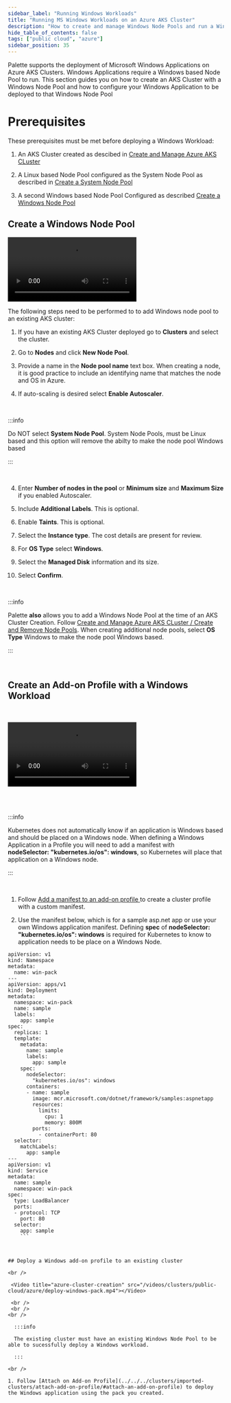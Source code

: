 ```yaml
---
sidebar_label: "Running Windows Workloads"
title: "Running MS Windows Workloads on an Azure AKS Cluster"
description: "How to create and manage Windows Node Pools and run a Windows based application"
hide_table_of_contents: false
tags: ["public cloud", "azure"]
sidebar_position: 35
---
```



Palette supports the deployment of Microsoft Windows Applications on Azure AKS Clusters. Windows Applications require a Windows based Node Pool to run.  This section guides you on how to create an AKS Cluster with a Windows Node Pool and how to configure your Windows Application to be deployed to that Windows Node Pool


# Prerequisites

These prerequisites must be met before deploying a Windows Workload:

1. An AKS Cluster created as descibed in [Create and Manage Azure AKS CLuster](./aks.md) 

2. A Linux based Node Pool configured as the System Node Pool as described in [Create a System Node Pool](./aks#create-a-system-node-pool)

3. A second Windows based Node Pool Configured as described [Create a Windows Node Pool](#create-a-windows-node-pool)


## Create a Windows Node Pool 

 <Video title="azure-cluster-creation" src="/videos/clusters/public-cloud/azure/add-windows-node-pool.mp4"></Video>

The following steps need to be performed to to add Windows node pool to an existing AKS cluster:

1. If you have an existing AKS Cluster deployed go to **Clusters** and select the cluster.

2. Go to **Nodes** and click **New Node Pool**.

3. Provide a name in the **Node pool name** text box. When creating a node, it is good practice to include an identifying name that matches the node and OS in Azure. 


3. If auto-scaling is desired select **Enable Autoscaler**.

<br />

  :::info

  Do NOT select **System Node Pool**.  System Node Pools, must be Linux based and this option will remove the abilty to make the node pool Windows based 

  :::

  <br />

4. Enter **Number of nodes in the pool** or **Minimum size** and **Maximum Size** if you enabled Autoscaler.


5. Include **Additional Labels**. This is optional.

6. Enable **Taints**.  This is optional.


7. Select the **Instance type**. The cost details are present for review.

8. For **OS Type** select **Windows**.

9. Select the **Managed Disk** information and its size.

10. Select **Confirm**.

<br />

  :::info

  Palette **also** allows you to add a Windows Node Pool at the time of an AKS Cluster Creation. Follow [Create and Manage Azure AKS CLuster / Create and Remove Node Pools](./aks#create-and-remove-node-pools).  When creating additional node pools, select **OS Type** Windows to make the node pool Windows based.

  :::

<br />

## Create an Add-on Profile with a Windows Workload

<br />

 <Video title="azure-cluster-creation" src="/videos/clusters/public-cloud/azure/add-win-profile.mp4"></Video>

 <br />
 <br />

  :::info

 Kubernetes does not automatically know if an application is Windows based and should be placed on a Windows node. When defining a Windows Application in a Profile you will need to add a manifest with  
      **nodeSelector:
        "kubernetes.io/os": windows**, so Kubernetes will place that application on a Windows node.

  :::

<br />

1. Follow [Add a manifest to an add-on profile ](../../../profiles/cluster-profiles/create-cluster-profiles/create-addon-profile/create-manifest-addon/#add-manifest-to-add-on-profile) to create a cluster profile with a custom manifest.


2. Use the manifest below, which is for a sample asp.net app or use your own Windows application manifest.  Defining **spec** of **nodeSelector:
        "kubernetes.io/os": windows** is required for Kubernetes to know to application needs to be place on a Windows Node.

```
apiVersion: v1
kind: Namespace
metadata:
  name: win-pack
---
apiVersion: apps/v1
kind: Deployment
metadata:
  namespace: win-pack
  name: sample
  labels:
    app: sample
spec:
  replicas: 1
  template:
    metadata:
      name: sample
      labels:
        app: sample
    spec:
      nodeSelector:
        "kubernetes.io/os": windows
      containers:
      - name: sample
        image: mcr.microsoft.com/dotnet/framework/samples:aspnetapp
        resources:
          limits:
            cpu: 1
            memory: 800M
        ports:
          - containerPort: 80
  selector:
    matchLabels:
      app: sample
---
apiVersion: v1
kind: Service
metadata:
  name: sample
  namespace: win-pack
spec:
  type: LoadBalancer
  ports:
  - protocol: TCP
    port: 80
  selector:
    app: sample
    ```

 

## Deploy a Windows add-on profile to an existing cluster

<br />

 <Video title="azure-cluster-creation" src="/videos/clusters/public-cloud/azure/deploy-windows-pack.mp4"></Video>

 <br />
 <br />
<br />

  :::info

  The existing cluster must have an existing Windows Node Pool to be able to sucessfully deploy a Windows workload.

  :::

<br />

1. Follow [Attach on Add-on Profile](../../../clusters/imported-clusters/attach-add-on-profile/#attach-an-add-on-profile) to deploy the Windows application using the pack you created.